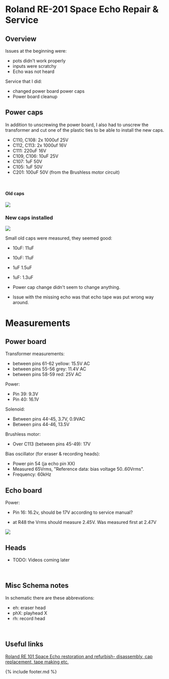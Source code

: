 
# Roland RE-201 Space Echo Repair & Service

## Overview

Issues at the beginning were:
- pots didn't work properly
- inputs were scratchy
- Echo was not heard

Service that I did:
- changed power board power caps
- Power board cleanup


## Power caps

In addition to unscrewing the power board, I also had to unscrew the transformer and cut one of the plastic ties to be able to install the new caps.

- C110, C108: 2x 1000uf 25V 
- C112, C113: 2x 1000uf 16V
- C111: 220uF 16V 
- C109, C106: 10uF 25V 
- C107: 1uF 50V 
- C105: 1uF 50V 
- C201: 100uF 50V  (from the Brushless motor circuit)

<br/>

#### Old caps
![](images/re201/old_caps.jpg)


### New caps installed
![](images/re201/new_caps.jpg)


Small old caps were measured, they seemed good:
- 10uF: 11uF
- 10uF: 11uF
- 1uF 1.5uF
- 1uF: 1.3uF

- Power cap change didn't seem to change anything.

- Issue with the missing echo was that echo tape was put wrong way around. 



# Measurements

## Power board

Transformer measurements: 
- between pins 61-62 yellow: 15.5V AC
- between pins 55-56 grey: 11.4V AC
- between pins 58-59 red: 25V AC

Power:
- Pin 39: 9.3V 
- Pin 40: 16.1V

Solenoid:
- Between pins 44-45, 3.7V, 0.9VAC
- Between pins 44-46, 13.5V 

Brushless motor:
- Over C113 (between pins 45-49): 17V

Bias oscillator (for eraser & recording heads):
- Power pin 54 (ja echo pin XX) 
- Measured 65Vrms,  "Reference data: bias voltage 50..60Vrms". 
- Frequency: 60kHz

## Echo board

Power:
- Pin 16: 16.2v, should be 17V according to service manual?

- at R48 the Vrms should measure 2.45V. Was measured first at 2.47V
  
![](images/re201/echo_board.jpg)



## Heads

- TODO: Videos coming later

<br/>

## Misc Schema notes

In schematic there are these abbrevations:

- eh: eraser head
- phX: playhead X
- rh: record head

<br/>

## Useful links

[Roland RE 101 Space Echo restoration and refurbish- disassembly, cap replacement, tape making etc.](https://www.youtube.com/watch?v=BH1fZEOoUpc)

{% include footer.md  %}